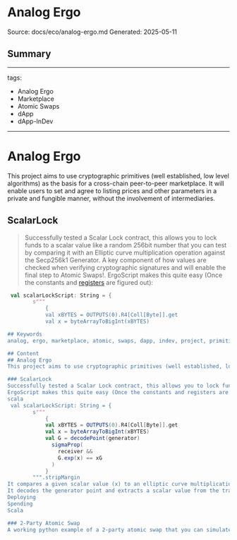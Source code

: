 # Analog Ergo
Source: docs/eco/analog-ergo.md
Generated: 2025-05-11

## Summary
---
tags:
  - Analog Ergo
  - Marketplace
  - Atomic Swaps
  - dApp
  - dApp-InDev
---

# Analog Ergo

This project aims to use cryptographic primitives (well established, low level algorithms) as the basis for a cross-chain peer-to-peer marketplace. It will enable users to set and agree to listing prices and other parameters in a private and fungible manner, without the involvement of intermediaries.



## ScalarLock

> Successfully tested a Scalar Lock contract, this allows you to lock funds to a scalar value like a random 256bit number that you can test by comparing it with an Elliptic curve multiplication operation against the Secp256k1 Generator. A key component of how values are checked when verifying cryptographic signatures and will enable the final step to Atomic Swaps!. ErgoScript makes this quite easy (Once the constants and [registers](registers.md) are figured out):

```scala
 val scalarLockScript: String = {
        s"""
            {
            val xBYTES = OUTPUTS(0).R4[Coll[Byte]].get
            val x = byteArrayToBigInt(xBYTES)

## Keywords
analog, ergo, marketplace, atomic, swaps, dapp, indev, project, primitive, level, algorithm, basis, peer, user, price, parameter, manner, involvement, intermediary, scalarlock

## Content
## Analog Ergo
This project aims to use cryptographic primitives (well established, low level algorithms) as the basis for a cross-chain peer-to-peer marketplace. It will enable users to set and agree to listing prices and other parameters in a private and fungible manner, without the involvement of intermediaries.

### ScalarLock
Successfully tested a Scalar Lock contract, this allows you to lock funds to a scalar value like a random 256bit number that you can test by comparing it with an Elliptic curve multiplication operation against the Secp256k1 Generator. A key component of how values are checked when verifying cryptographic signatures and will enable the final step to Atomic Swaps!. 
ErgoScript makes this quite easy (Once the constants and registers are figured out):
scala
 val scalarLockScript: String = {
        s"""
            {
            val xBYTES = OUTPUTS(0).R4[Coll[Byte]].get
            val x = byteArrayToBigInt(xBYTES)
            val G = decodePoint(generator)
              sigmaProp(
                receiver &&
                G.exp(x) == xG
              )
            }
        """.stripMargin
It compares a given scalar value (x) to an elliptic curve multiplication operation of Secp256k1 generator (G) and checks if they are equal.
It decodes the generator point and extracts a scalar value from the transaction output. It then checks if the point computed from the scalar multiplication of the generator point and the extracted scalar value is equal to a predefined point. If the two points are equal, the transaction is valid.
Deploying
Spending
Scala

### 2-Party Atomic Swap
A working python example of a 2-party atomic swap that you can simulate from 2 shell/terminal windows is available at 2pAtomicSwapExample. This might help people reason about the way in which secrets are shared through this protocol and at what steps what data transfer or blockchain interaction is supposed to occur.

